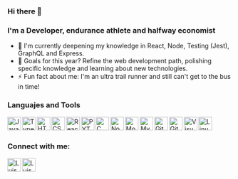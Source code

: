### Hi there 👋

### I'm a Developer, endurance athlete and halfway economist

- :seedling: I'm currently deepening my knowledge in React, Node, Testing (Jest), GraphQL and Express.
- :hammer: Goals for this year? Refine the web development path, polishing specific knowledge and learning about new technologies.
- ⚡ Fun fact about me: I'm an ultra trail runner and still can't get to the bus in time!

### Languajes and Tools

<img align="left" alt="JavaScript" width="30px" src="https://img.icons8.com/color/30/000000/javascript.png"/>
<img align="left" alt="TypesScript" width="30px" src="https://img.icons8.com/color/30/000000/typescript.png"/>
<img align="left" alt="HTML5" width="30px" src="https://img.icons8.com/color/30/000000/html-5.png"/>
<img align="left" alt="CSS3" width="30px" src="https://img.icons8.com/color/30/000000/css3.png"/>
<img align="left" alt="React" width="30px" src="https://img.icons8.com/office/30/000000/react.png"/>
<img align="left" alt="PYTHON" width="30px" src="https://img.icons8.com/color/30/000000/python.png"/>
<img align="left" alt="C" width="30px" src="https://img.icons8.com/color/30/000000/c-programming.png"/>
<img align="left" alt="Node.Js" width="30px" src="https://img.icons8.com/color/30/000000/nodejs.png"/>
<img align="left" alt="MongoDB" width="30px" src="https://img.icons8.com/color/30/000000/mongodb.png"/>
<img align="left" alt="MySQL" width="30px" src="https://img.icons8.com/color/30/000000/mysql.png"/>
<img align="left" alt="Git" width="30px" src="https://img.icons8.com/color/30/000000/git.png"/>
<img align="left" alt="GitHub" width="30px" src="https://img.icons8.com/color/30/000000/github.png"/>
<img align="left" alt="Visual Studio Code" width="30px" src="https://img.icons8.com/color/30/000000/visual-studio-code-2019.png"/>
<img align="left" alt="Linux" width="30px" src="https://img.icons8.com/color/30/000000/linux.png"/>

<br/><br/>

### Connect with me:
[<img align="left" alt="Luiszicart | LinkedIn" width="30px" src="https://img.icons8.com/color/30/000000/linkedin.png"/>][linkedin]
[<img align="left" alt="Luiszicart | WebPage" width="30px" color="white" src="https://img.icons8.com/wired/30/ffffff/domain.png"/>][web]

[linkedin]:https://www.linkedin.com/in/luis-andrés-zapata-icart-a005691b4
[web]:https://portfolioluis.web.app/


